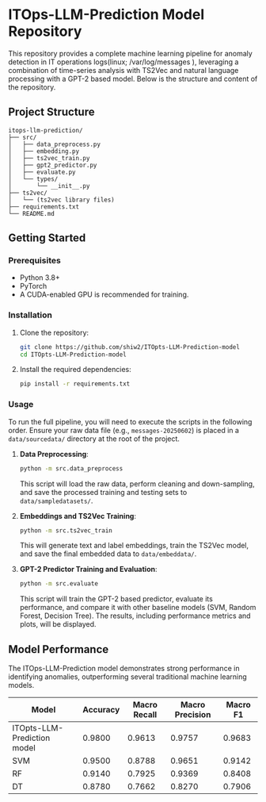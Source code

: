 # ITOps-LLM-Prediction Model Repository

This repository provides a complete machine learning pipeline for anomaly detection in IT operations logs(linux; /var/log/messages
), leveraging a combination of time-series analysis with TS2Vec and natural language processing with a GPT-2 based model. Below is the structure and content of the repository.

## Project Structure

```
itops-llm-prediction/
├── src/
│   ├── data_preprocess.py
│   ├── embedding.py
│   ├── ts2vec_train.py
│   ├── gpt2_predictor.py
│   ├── evaluate.py
│   └── types/
│       └── __init__.py
├── ts2vec/
│   └── (ts2vec library files)
├── requirements.txt
└── README.md
```

## Getting Started

### Prerequisites

-   Python 3.8+
-   PyTorch
-   A CUDA-enabled GPU is recommended for training.

### Installation

1.  Clone the repository:
    ```bash
    git clone https://github.com/shiw2/ITOpts-LLM-Prediction-model
    cd ITOpts-LLM-Prediction-model
    ```

2.  Install the required dependencies:
    ```bash
    pip install -r requirements.txt
    ```

### Usage

To run the full pipeline, you will need to execute the scripts in the following order. Ensure your raw data file (e.g., `messages-20250602`) is placed in a `data/sourcedata/` directory at the root of the project.

1.  **Data Preprocessing**:
    ```bash
    python -m src.data_preprocess
    ```
    This script will load the raw data, perform cleaning and down-sampling, and save the processed training and testing sets to `data/sampledatasets/`.

2.  **Embeddings and TS2Vec Training**:
    ```bash
    python -m src.ts2vec_train
    ```
    This will generate text and label embeddings, train the TS2Vec model, and save the final embedded data to `data/embeddata/`.

3.  **GPT-2 Predictor Training and Evaluation**:
    ```bash
    python -m src.evaluate
    ```
    This script will train the GPT-2 based predictor, evaluate its performance, and compare it with other baseline models (SVM, Random Forest, Decision Tree). The results, including performance metrics and plots, will be displayed.

## Model Performance

The ITOps-LLM-Prediction model demonstrates strong performance in identifying anomalies, outperforming several traditional machine learning models.

| Model                       | Accuracy | Macro Recall | Macro Precision | Macro F1 |
| --------------------------- | -------- | ------------ | --------------- | -------- |
| ITOpts-LLM-Prediction model | 0.9800   | 0.9613       | 0.9757          | 0.9683   |
| SVM                         | 0.9500   | 0.8788       | 0.9651          | 0.9142   |
| RF                          | 0.9140   | 0.7925       | 0.9369          | 0.8408   |
| DT                          | 0.8780   | 0.7662       | 0.8270          | 0.7906   |
